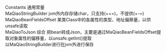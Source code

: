 Constants 通用常量<br/>
MaQiaoStringBuilder jvm外内存存储char，只支持(++=)，不提供(+-=)<br/>
MaQiaoBeanFieldsOffset 某类Class中的各属性的类型、地址偏移量，以供unsafe读取<br/>
MaQiaoToJson 综合 把bean转成Json，主要是通过MaQiaoBeanFieldsOffset提取对象属性的偏移量，以unsafe.getInt()提取<br/>
以MaQiaoStringBuilder进行在jvm外进行保存<br/>
<br/>
<br/>